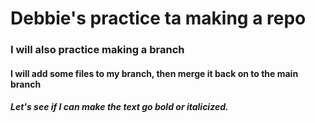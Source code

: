 # Debbie's practice ta making a repo
### I will also practice making a branch
#### I will add some files to my branch, then merge it back on to the main branch
##### Let's see if I can make the text go **bold** or _italicized_.
